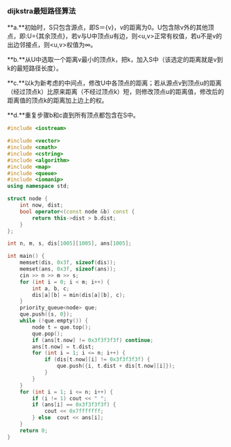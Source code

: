 ### dijkstra最短路径算法

**a.**初始时，S只包含源点，即S＝{v}，v的距离为0。U包含除v外的其他顶点，即:U={其余顶点}，若v与U中顶点u有边，则<u,v>正常有权值，若u不是v的出边邻接点，则<u,v>权值为∞。

**b.**从U中选取一个距离v最小的顶点k，把k，加入S中（该选定的距离就是v到k的最短路径长度）。

**c.**以k为新考虑的中间点，修改U中各顶点的距离；若从源点v到顶点u的距离（经过顶点k）比原来距离（不经过顶点k）短，则修改顶点u的距离值，修改后的距离值的顶点k的距离加上边上的权。

**d.**重复步骤b和c直到所有顶点都包含在S中。



```c++
#include <iostream>

#include <vector>
#include <cmath>
#include <cstring>
#include <algorithm>
#include <map>
#include <queue>
#include <iomanip>
using namespace std;

struct node {
	int now, dist;
	bool operator<(const node &b) const {
		return this->dist > b.dist;
	}
};

int n, m, s, dis[1005][1005], ans[1005];

int main() {
	memset(dis, 0x3f, sizeof(dis));
	memset(ans, 0x3f, sizeof(ans));
	cin >> n >> m >> s;
	for (int i = 0; i < m; i++) {
		int a, b, c;
		dis[a][b] = min(dis[a][b], c);
	}
	priority_queue<node> que;
	que.push({s, 0});
	while (!que.empty()) {
		node t = que.top();
		que.pop();
		if (ans[t.now] != 0x3f3f3f3f) continue;
		ans[t.now] = t.dist;
		for (int i = 1; i <= n; i++) {
			if (dis[t.now][i] != 0x3f3f3f3f) {
				que.push({i, t.dist + dis[t.now][i]});
			}
		}
	}
	for (int i = 1; i <= n; i++) {
		if (i != 1) cout << " ";
		if (ans[i] == 0x3f3f3f3f) {
			cout << 0x7fffffff;
		} else 	cout << ans[i];
	}
	return 0;
}
```

